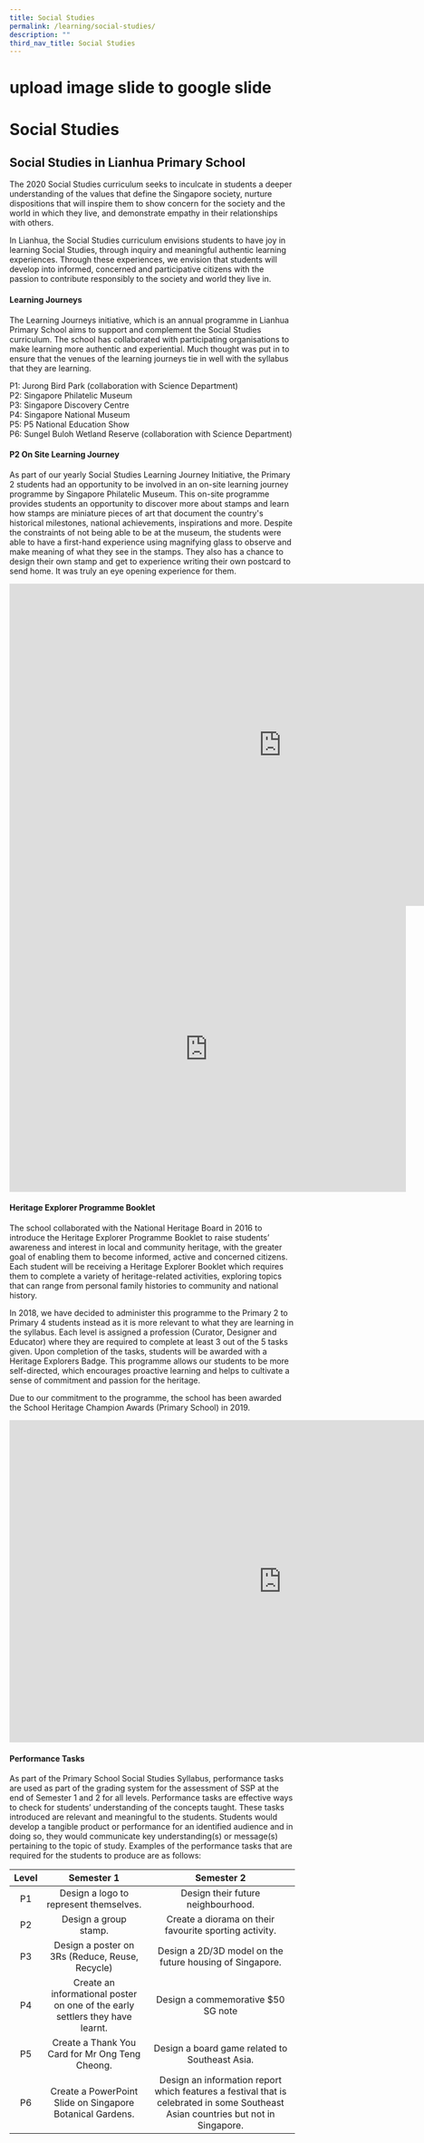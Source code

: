 ```yaml
---
title: Social Studies
permalink: /learning/social-studies/
description: ""
third_nav_title: Social Studies
---
```

# upload image slide to google slide
# Social Studies

## Social Studies in Lianhua Primary School

The 2020 Social Studies curriculum seeks to inculcate in students a deeper understanding of the values that define the Singapore society, nurture dispositions that will inspire them to show concern for the society and the world in which they live, and demonstrate empathy in their relationships with others.

In Lianhua, the Social Studies curriculum envisions students to have joy in learning Social Studies, through inquiry and meaningful authentic learning experiences. Through these experiences, we envision that students will develop into informed, concerned and participative citizens with the passion to contribute responsibly to the society and world they live in.

#### Learning Journeys

The Learning Journeys initiative, which is an annual programme in Lianhua Primary School aims to support and complement the Social Studies curriculum. The school has collaborated with participating organisations to make learning more authentic and experiential. Much thought was put in to ensure that the venues of the learning journeys tie in well with the syllabus that they are learning.

P1: Jurong Bird Park (collaboration with Science Department)   
P2: Singapore Philatelic Museum   
P3: Singapore Discovery Centre   
P4: Singapore National Museum  
P5: P5 National Education Show  
P6: SungeI Buloh Wetland Reserve (collaboration with Science Department)

  

#### P2 On Site Learning Journey

As part of our yearly Social Studies Learning Journey Initiative, the Primary 2 students had an opportunity to be involved in an on-site learning journey programme by Singapore Philatelic Museum. This on-site programme provides students an opportunity to discover more about stamps and learn how stamps are miniature pieces of art that document the country's historical milestones, national achievements, inspirations and more. Despite the constraints of not being able to be at the museum, the students were able to have a first-hand experience using magnifying glass to observe and make meaning of what they see in the stamps. They also has a chance to design their own stamp and get to experience writing their own postcard to send home. It was truly an eye opening experience for them.


<iframe src="https://docs.google.com/presentation/d/e/2PACX-1vQQv6hzIqBxSIpRYBtfwBa3C8ZNc8EUlZAt3Lhh6cg0toBbBFCfHcCBUwamNs9ZvfNpn5wttpjs99xe/embed?start=true&amp;loop=true&amp;delayms=10000" frameborder="0" width="960" height="569" allowfullscreen="true"></iframe>

<iframe width="700" height="505" src="https://www.youtube.com/embed/2pgJsW_SMCg" title="POL Journey SS" frameborder="0" allow="accelerometer; autoplay; clipboard-write; encrypted-media; gyroscope; picture-in-picture" allowfullscreen=""></iframe>

#### Heritage Explorer Programme Booklet

The school collaborated with the National Heritage Board in 2016 to introduce the Heritage Explorer Programme Booklet to raise students’ awareness and interest in local and community heritage, with the greater goal of enabling them to become informed, active and concerned citizens. Each student will be receiving a Heritage Explorer Booklet which requires them to complete a variety of heritage-related activities, exploring topics that can range from personal family histories to community and national history.

  

In 2018, we have decided to administer this programme to the Primary 2 to Primary 4 students instead as it is more relevant to what they are learning in the syllabus. Each level is assigned a profession (Curator, Designer and Educator) where they are required to complete at least 3 out of the 5 tasks given. Upon completion of the tasks, students will be awarded with a Heritage Explorers Badge. This programme allows our students to be more self-directed, which encourages proactive learning and helps to cultivate a sense of commitment and passion for the heritage.

Due to our commitment to the programme, the school has been awarded the School Heritage Champion Awards (Primary School) in 2019.

<iframe allowfullscreen="true" height="569" width="960" frameborder="0" src="https://docs.google.com/presentation/d/e/2PACX-1vR-3aidMt79OW52aMuIWNU7pwwkQ1rcuOiIzZrmhqSQ0X930d_KJ9ooWFbGHTs7W7OudzQPqkxXxQLP/embed?start=true&amp;loop=true&amp;delayms=10000"></iframe>

#### Performance Tasks

As part of the Primary School Social Studies Syllabus, performance tasks are used as part of the grading system for the assessment of SSP at the end of Semester 1 and 2 for all levels. Performance tasks are effective ways to check for students’ understanding of the concepts taught. These tasks introduced are relevant and meaningful to the students. Students would develop a tangible product or performance for an identified audience and in doing so, they would communicate key understanding(s) or message(s) pertaining to the topic of study. Examples of the performance tasks that are required for the students to produce are as follows:

| Level |                                   Semester 1                                  |                                                             Semester 2                                                            |
|:-----:|:-----------------------------------------------------------------------------:|:---------------------------------------------------------------------------------------------------------------------------------:|
|   P1  |                     Design a logo to represent themselves.                    |                                                 Design their future neighbourhood.                                                |
|   P2  |                             Design a group stamp.                             |                                       Create a diorama on their favourite sporting activity.                                      |
|   P3  |                Design a poster on 3Rs (Reduce, Reuse, Recycle)                |                                      Design a 2D/3D model on the future housing of Singapore.                                     |
|   P4  | Create an informational poster on one of the early settlers they have learnt. |                                                 Design a commemorative $50 SG note                                                |
|   P5  |                Create a Thank You Card for Mr Ong Teng Cheong.                |                                           Design a board game related to Southeast Asia.                                          |
|   P6  |           Create a PowerPoint Slide on Singapore Botanical Gardens.           | Design an information report which features a festival that is celebrated in some Southeast Asian countries but not in Singapore. |